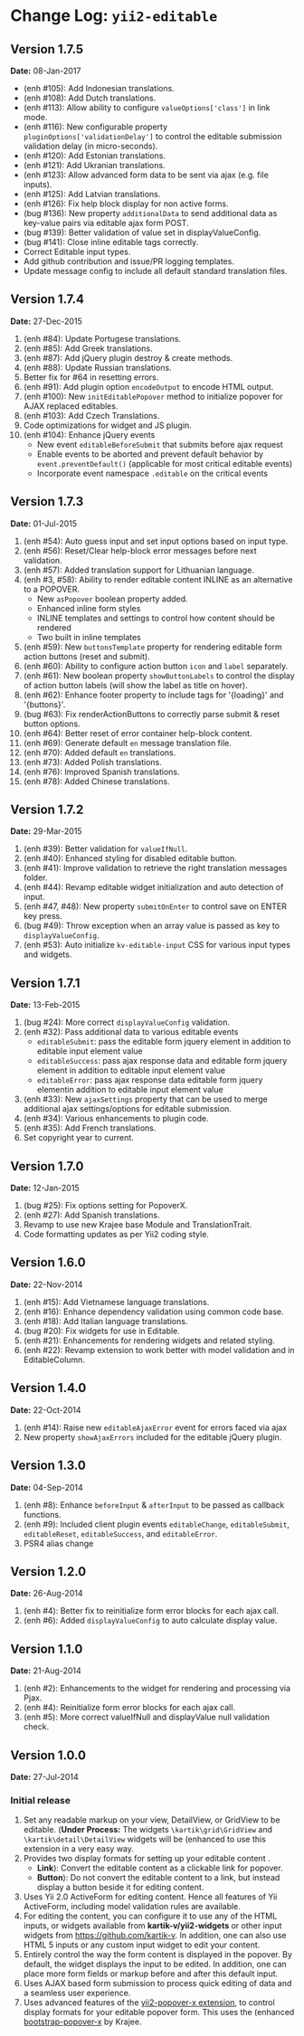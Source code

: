 Change Log: `yii2-editable`
===========================

## Version 1.7.5

**Date:** 08-Jan-2017

- (enh #105): Add Indonesian translations.
- (enh #108): Add Dutch translations.
- (enh #113): Allow ability to configure `valueOptions['class']` in link mode.
- (enh #116): New configurable property `pluginOptions['validationDelay']` to control the editable submission validation delay (in micro-seconds).
- (enh #120): Add Estonian translations.
- (enh #121): Add Ukranian translations.
- (enh #123): Allow advanced form data to be sent via ajax (e.g. file inputs).
- (enh #125): Add Latvian translations.
- (enh #126): Fix help block display for non active forms.
- (bug #136): New property `additionalData` to send additional data as key-value pairs via editable ajax form POST.
- (bug #139): Better validation of value set in displayValueConfig.
- (bug #141): Close inline editable tags correctly.
- Correct Editable input types.
- Add github contribution and issue/PR logging templates.
- Update message config to include all default standard translation files.

## Version 1.7.4

**Date:** 27-Dec-2015

1. (enh #84): Update Portugese translations.
2. (enh #85): Add Greek translations.
3. (enh #87): Add jQuery plugin destroy & create methods.
4. (enh #88): Update Russian translations.
5. Better fix for #64 in resetting errors.
6. (enh #91): Add plugin option `encodeOutput` to encode HTML output.
7. (enh #100): New `initEditablePopover` method to initialize popover for AJAX replaced editables.
8. (enh #103): Add Czech Translations.
9. Code optimizations for widget and JS plugin.
10. (enh #104): Enhance jQuery events
    - New event `editableBeforeSubmit` that submits before ajax request
    - Enable events to be aborted and prevent default behavior by `event.preventDefault()` (applicable for most critical editable events)
    - Incorporate event namespace `.editable` on the critical events

## Version 1.7.3

**Date:** 01-Jul-2015

1. (enh #54): Auto guess input and set input options based on input type.
2. (enh #56): Reset/Clear help-block error messages before next validation.
3. (enh #57): Added translation support for Lithuanian language.
4. (enh #3, #58): Ability to render editable content INLINE as an alternative to a POPOVER. 
    - New `asPopover` boolean property added.
    - Enhanced inline form styles
    - INLINE templates and settings to control how content should be rendered
    - Two built in inline templates
5. (enh #59): New `buttonsTemplate` property for rendering editable form action buttons (reset and submit).
6. (enh #60): Ability to configure action button `icon` and `label` separately.
7. (enh #61): New boolean property `showButtonLabels` to control the display of action button labels (will show the label as title on hover).
8. (enh #62): Enhance footer property to include tags for '{loading}' and '{buttons}'.
9. (bug #63): Fix renderActionButtons to correctly parse submit & reset button options.
10. (enh #64): Better reset of error container help-block content.
11. (enh #69): Generate default `en` message translation file.
12. (enh #70): Added default `en` translations.
13. (enh #73): Added Polish translations.
14. (enh #76): Improved Spanish translations.
15. (enh #78): Added Chinese translations.

## Version 1.7.2

**Date:** 29-Mar-2015

1. (enh #39): Better validation for `valueIfNull`.
2. (enh #40): Enhanced styling for disabled editable button.
3. (enh #41): Improve validation to retrieve the right translation messages folder.
4. (enh #44): Revamp editable widget initialization and auto detection of input.
5. (enh #47, #48): New property `submitOnEnter` to control save on ENTER key press.
6. (bug #49): Throw exception when an array value is passed as key to `displayValueConfig`.
7. (enh #53): Auto initialize `kv-editable-input` CSS for various input types and widgets.

## Version 1.7.1

**Date:** 13-Feb-2015

1. (bug #24): More correct `displayValueConfig` validation.
2. (enh #32): Pass additional data to various editable events
    - `editableSubmit`: pass the editable form jquery element in addition to editable input element value
    - `editableSuccess`: pass ajax response data and editable form jquery element in addition to editable input element value
    - `editableError`: pass ajax response data editable form jquery elementin addition to editable input element value 
3. (enh #33): New `ajaxSettings` property that can be used to merge additional ajax settings/options for editable submission.
4. (enh #34): Various enhancements to plugin code.
5. (enh #35): Add French translations.
6. Set copyright year to current.

## Version 1.7.0

**Date:** 12-Jan-2015

1. (bug #25): Fix options setting for PopoverX.
2. (enh #27): Add Spanish translations.
3. Revamp to use new Krajee base Module and TranslationTrait.
4. Code formatting updates as per Yii2 coding style.

## Version 1.6.0

**Date:** 22-Nov-2014

1. (enh #15): Add Vietnamese language translations.
2. (enh #16): Enhance dependency validation using common code base.
3. (enh #18): Add Italian language translations.
4. (bug #20): Fix widgets for use in Editable.
5. (enh #21): Enhancements for rendering widgets and related styling.
6. (enh #22): Revamp extension to work better with model validation and in EditableColumn.

## Version 1.4.0

**Date:** 22-Oct-2014

1. (enh #14): Raise new `editableAjaxError` event for errors faced via ajax
2. New property `showAjaxErrors` included for the editable jQuery plugin.

## Version 1.3.0

**Date:** 04-Sep-2014

1. (enh #8): Enhance `beforeInput` & `afterInput` to be passed as callback functions.
2. (enh #9): Included client plugin events `editableChange`, `editableSubmit`, `editableReset`, `editableSuccess`, and `editableError`.
3. PSR4 alias change

## Version 1.2.0

**Date:** 26-Aug-2014

1. (enh #4): Better fix to reinitialize form error blocks for each ajax call.
2. (enh #6): Added `displayValueConfig` to auto calculate display value.


## Version 1.1.0

**Date:** 21-Aug-2014

1. (enh #2): Enhancements to the widget for rendering and processing via Pjax.
2. (enh #4): Reinitialize form error blocks for each ajax call.
3. (enh #5): More correct valueIfNull and displayValue null validation check.
   
## Version 1.0.0

**Date:** 27-Jul-2014

### Initial release

1. Set any readable markup on your view, DetailView, or GridView to be editable. (**Under Process:** The widgets `\kartik\grid\GridView` 
   and `\kartik\detail\DetailView` widgets will be (enhanced to use this extension in a very easy way.
2. Provides two display formats for setting up your editable content . 
   - **Link**): Convert the editable content as a clickable link for popover.
   - **Button**): Do not convert the editable content to a link, but instead display a button beside it for editing content.
3. Uses Yii 2.0 ActiveForm for editing content. Hence all features of Yii ActiveForm, including model validation rules are available.
4. For editing the content, you can configure it to use any of the HTML inputs, or widgets available from **kartik-v/yii2-widgets** or other input widgets from https://github.com/kartik-v. 
   In addition, one can also use HTML 5 inputs or any custom input widget to edit your content.
5. Entirely control the way the form content is displayed in the popover. By default, the widget displays the input to be edited. In addition, one can place
   more form fields or markup before and after this default input.
6. Uses AJAX based form submission to process quick editing of data and a seamless user experience.
7. Uses advanced features of the [yii2-popover-x extension](http://demos.krajee.com/popover-x), to control display formats for your editable popover form. This
   uses the (enhanced [bootstrap-popover-x](http://plugins.krajee.com/popover-x) by Krajee.